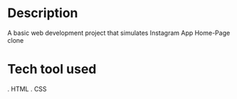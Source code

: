 # Description
A basic web development project that simulates Instagram App Home-Page clone
# Tech tool used
. HTML . CSS

